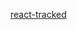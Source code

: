 <!--
 * @Author: your name
 * @Date: 2021-08-19 20:34:23
 * @LastEditTime: 2021-08-19 20:35:51
 * @LastEditors: Please set LastEditors
 * @Description: In User Settings Edit
 * @FilePath: \Note\src\4_框架\React\20210819_React渲染优化.md
-->

[react-tracked](https://github.com/dai-shi/react-tracked)
